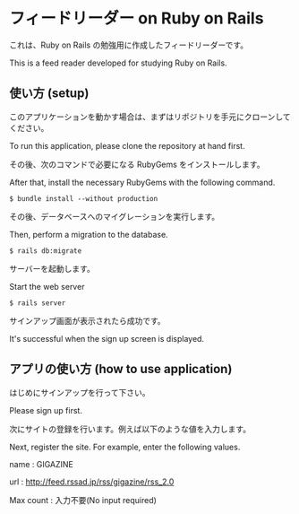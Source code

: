 # フィードリーダー on Ruby on Rails 

これは、Ruby on Rails の勉強用に作成したフィードリーダーです。

This is a feed reader developed for studying Ruby on Rails.


## 使い方 (setup)

このアプリケーションを動かす場合は、まずはリポジトリを手元にクローンしてください。

To run this application, please clone the repository at hand first.

その後、次のコマンドで必要になる RubyGems をインストールします。

After that, install the necessary RubyGems with the following command.

```
$ bundle install --without production
```

その後、データベースへのマイグレーションを実行します。

Then, perform a migration to the database.

```
$ rails db:migrate
```

サーバーを起動します。

Start the web server

```
$ rails server
```

サインアップ画面が表示されたら成功です。

It's successful when the sign up screen is displayed.


## アプリの使い方 (how to use application)


はじめにサインアップを行って下さい。

Please sign up first.

次にサイトの登録を行います。例えば以下のような値を入力します。

Next, register the site. For example, enter the following values.

name : GIGAZINE

url : http://feed.rssad.jp/rss/gigazine/rss_2.0

Max count : 入力不要(No input required)